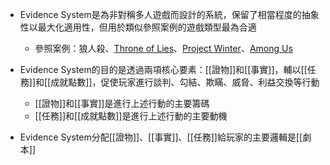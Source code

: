 - Evidence System是為非對稱多人遊戲而設計的系統，保留了相當程度的抽象性以最大化適用性，但用於類似參照案例的遊戲類型最為合適
	- 參照案例：狼人殺、[Throne of Lies](https://store.steampowered.com/app/595280/_Throne_of_Lies)、[Project Winter](https://store.steampowered.com/app/774861/Project_Winter)、[Among Us](https://store.steampowered.com/app/945360/Among_Us)

- Evidence System的目的是透過兩項核心要素：[[證物]]和[[事實]]，輔以[[任務]]和[[成就點數]]，促使玩家進行談判、勾結、欺瞞、威脅、利益交換等行動
	- [[證物]]和[[事實]]是進行上述行動的主要籌碼
	- [[任務]]和[[成就點數]]是進行上述行動的主要動機

- Evidence System分配[[證物]]、[[事實]]、[[任務]]給玩家的主要邏輯是[[劇本]]